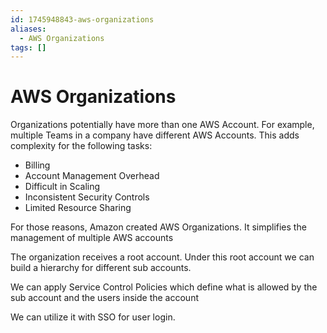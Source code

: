 ```yaml
---
id: 1745948843-aws-organizations
aliases:
  - AWS Organizations
tags: []
---
```


# AWS Organizations

Organizations potentially have more than one AWS Account. For example, multiple Teams in a company have different AWS Accounts. This adds complexity for the following tasks:

- Billing
- Account Management Overhead
- Difficult in Scaling
- Inconsistent Security Controls
- Limited Resource Sharing

For those reasons, Amazon created AWS Organizations. It simplifies the management of multiple AWS accounts

The organization receives a root account. Under this root account we can build a hierarchy for different sub accounts.

We can apply Service Control Policies which define what is allowed by the sub account and the users inside the account

We can utilize it with SSO for user login.

